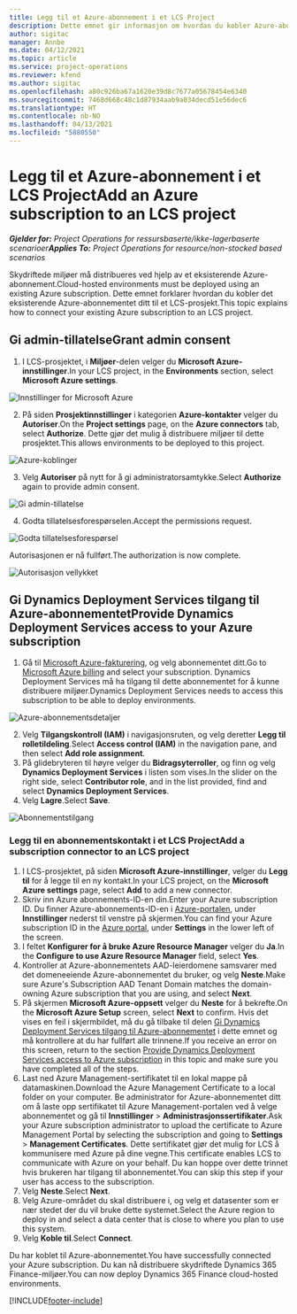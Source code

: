```yaml
---
title: Legg til et Azure-abonnement i et LCS Project
description: Dette emnet gir informasjon om hvordan du kobler Azure-abonnementet til et LCS-prosjekt.
author: sigitac
manager: Annbe
ms.date: 04/12/2021
ms.topic: article
ms.service: project-operations
ms.reviewer: kfend
ms.author: sigitac
ms.openlocfilehash: a80c926ba67a1620e39d8c7677a05678454e6340
ms.sourcegitcommit: 7468d668c48c1d87934aab9a034decd51e56dec6
ms.translationtype: HT
ms.contentlocale: nb-NO
ms.lasthandoff: 04/13/2021
ms.locfileid: "5880550"
---
```

# <a name="add-an-azure-subscription-to-an-lcs-project"></a><span data-ttu-id="3ddd5-103">Legg til et Azure-abonnement i et LCS Project</span><span class="sxs-lookup"><span data-stu-id="3ddd5-103">Add an Azure subscription to an LCS project</span></span>

<span data-ttu-id="3ddd5-104">_**Gjelder for:** Project Operations for ressursbaserte/ikke-lagerbaserte scenarioer_</span><span class="sxs-lookup"><span data-stu-id="3ddd5-104">_**Applies To:** Project Operations for resource/non-stocked based scenarios_</span></span>

<span data-ttu-id="3ddd5-105">Skydriftede miljøer må distribueres ved hjelp av et eksisterende Azure-abonnement.</span><span class="sxs-lookup"><span data-stu-id="3ddd5-105">Cloud-hosted environments must be deployed using an existing Azure subscription.</span></span> <span data-ttu-id="3ddd5-106">Dette emnet forklarer hvordan du kobler det eksisterende Azure-abonnementet ditt til et LCS-prosjekt.</span><span class="sxs-lookup"><span data-stu-id="3ddd5-106">This topic explains how to connect your existing Azure subscription to an LCS project.</span></span> 

## <a name="grant-admin-consent"></a><span data-ttu-id="3ddd5-107">Gi admin-tillatelse</span><span class="sxs-lookup"><span data-stu-id="3ddd5-107">Grant admin consent</span></span>

1. <span data-ttu-id="3ddd5-108">I LCS-prosjektet, i **Miljøer**-delen velger du **Microsoft Azure-innstillinger**.</span><span class="sxs-lookup"><span data-stu-id="3ddd5-108">In your LCS project, in the **Environments** section, select **Microsoft Azure settings**.</span></span>

![Innstillinger for Microsoft Azure](./media/1MicrosoftAzureSettings.png)

2. <span data-ttu-id="3ddd5-110">På siden **Prosjektinnstillinger** i kategorien **Azure-kontakter** velger du **Autoriser**.</span><span class="sxs-lookup"><span data-stu-id="3ddd5-110">On the **Project settings** page, on the **Azure connectors** tab, select **Authorize**.</span></span> <span data-ttu-id="3ddd5-111">Dette gjør det mulig å distribuere miljøer til dette prosjektet.</span><span class="sxs-lookup"><span data-stu-id="3ddd5-111">This allows environments to be deployed to this project.</span></span>

![Azure-koblinger](./media/2AzureConnectors.png)

3. <span data-ttu-id="3ddd5-113">Velg **Autoriser** på nytt for å gi administratorsamtykke.</span><span class="sxs-lookup"><span data-stu-id="3ddd5-113">Select **Authorize** again to provide admin consent.</span></span>

![Gi admin-tillatelse](./media/3GrantAdminConsent.png)

4. <span data-ttu-id="3ddd5-115">Godta tillatelsesforespørselen.</span><span class="sxs-lookup"><span data-stu-id="3ddd5-115">Accept the permissions request.</span></span>

![Godta tillatelsesforespørsel](./media/4AcceptPermissionRequest.png)

<span data-ttu-id="3ddd5-117">Autorisasjonen er nå fullført.</span><span class="sxs-lookup"><span data-stu-id="3ddd5-117">The authorization is now complete.</span></span> 

![Autorisasjon vellykket](./media/5AuthorizationComplete.png)

## <a name="provide-dynamics-deployment-services-access-to-your-azure-subscription"></a><a name="provide"></a><span data-ttu-id="3ddd5-119">Gi Dynamics Deployment Services tilgang til Azure-abonnementet</span><span class="sxs-lookup"><span data-stu-id="3ddd5-119">Provide Dynamics Deployment Services access to your Azure subscription</span></span>

1. <span data-ttu-id="3ddd5-120">Gå til [Microsoft Azure-fakturering](https://portal.azure.com/#blade/Microsoft\_Azure\_Billing/SubscriptionsBlade), og velg abonnementet ditt.</span><span class="sxs-lookup"><span data-stu-id="3ddd5-120">Go to [Microsoft Azure billing](https://portal.azure.com/#blade/Microsoft\_Azure\_Billing/SubscriptionsBlade) and select your subscription.</span></span> <span data-ttu-id="3ddd5-121">Dynamics Deployment Services må ha tilgang til dette abonnementet for å kunne distribuere miljøer.</span><span class="sxs-lookup"><span data-stu-id="3ddd5-121">Dynamics Deployment Services needs to access this subscription to be able to deploy environments.</span></span>

![Azure-abonnementsdetaljer](./media/6AzureSubscription.png)

2. <span data-ttu-id="3ddd5-123">Velg **Tilgangskontroll (IAM)** i navigasjonsruten, og velg deretter **Legg til rolletildeling**.</span><span class="sxs-lookup"><span data-stu-id="3ddd5-123">Select **Access control (IAM)** in the navigation pane, and then select **Add role assignment**.</span></span>
3. <span data-ttu-id="3ddd5-124">På glidebryteren til høyre velger du **Bidragsyterroller**, og finn og velg **Dynamics Deployment Services** i listen som vises.</span><span class="sxs-lookup"><span data-stu-id="3ddd5-124">In the slider on the right side, select **Contributor role**, and in the list provided, find and select **Dynamics Deployment Services**.</span></span> 
4. <span data-ttu-id="3ddd5-125">Velg **Lagre**.</span><span class="sxs-lookup"><span data-stu-id="3ddd5-125">Select **Save**.</span></span>

![Abonnementstilgang](./media/7SubscriptionAccess.png)

### <a name="add-a-subscription-connector-to-an-lcs-project"></a><span data-ttu-id="3ddd5-127">Legg til en abonnementskontakt i et LCS Project</span><span class="sxs-lookup"><span data-stu-id="3ddd5-127">Add a subscription connector to an LCS project</span></span>

1. <span data-ttu-id="3ddd5-128">I LCS-prosjektet, på siden **Microsoft Azure-innstillinger**, velger du **Legg til** for å legge til en ny kontakt.</span><span class="sxs-lookup"><span data-stu-id="3ddd5-128">In your LCS project, on the **Microsoft Azure settings** page, select **Add** to add a new connector.</span></span>
2. <span data-ttu-id="3ddd5-129">Skriv inn Azure abonnements-ID-en din.</span><span class="sxs-lookup"><span data-stu-id="3ddd5-129">Enter your Azure subscription ID.</span></span> <span data-ttu-id="3ddd5-130">Du finner Azure-abonnements-ID-en i [Azure-portalen](https://ms.portal.azure.com/), under **Innstillinger** nederst til venstre på skjermen.</span><span class="sxs-lookup"><span data-stu-id="3ddd5-130">You can find your Azure subscription ID in the [Azure portal](https://ms.portal.azure.com/), under  **Settings**  in the lower left of the screen.</span></span>
3. <span data-ttu-id="3ddd5-131">I feltet **Konfigurer for å bruke Azure Resource Manager** velger du **Ja**.</span><span class="sxs-lookup"><span data-stu-id="3ddd5-131">In the **Configure to use Azure Resource Manager** field, select **Yes**.</span></span>
4. <span data-ttu-id="3ddd5-132">Kontroller at Azure-abonnementets AAD-leierdomene samsvarer med det domeneeiende Azure-abonnementet du bruker, og velg **Neste**.</span><span class="sxs-lookup"><span data-stu-id="3ddd5-132">Make sure Azure's Subscription AAD Tenant Domain matches the domain-owning Azure subscription that you are using, and select **Next**.</span></span>
5. <span data-ttu-id="3ddd5-133">På skjermen **Microsoft Azure-oppsett** velger du **Neste** for å bekrefte.</span><span class="sxs-lookup"><span data-stu-id="3ddd5-133">On the **Microsoft Azure Setup** screen, select **Next** to confirm.</span></span> <span data-ttu-id="3ddd5-134">Hvis det vises en feil i skjermbildet, må du gå tilbake til delen [Gi Dynamics Deployment Services tilgang til Azure-abonnementet](#provide) i dette emnet og må kontrollere at du har fullført alle trinnene.</span><span class="sxs-lookup"><span data-stu-id="3ddd5-134">If you receive an error on this screen, return to the section [Provide Dynamics Deployment Services access to Azure subscription](#provide) in this topic and make sure you have completed all of the steps.</span></span>
6. <span data-ttu-id="3ddd5-135">Last ned Azure Management-sertifikatet til en lokal mappe på datamaskinen.</span><span class="sxs-lookup"><span data-stu-id="3ddd5-135">Download the Azure Management Certificate to a local folder on your computer.</span></span> <span data-ttu-id="3ddd5-136">Be administrator for Azure-abonnementet ditt om å laste opp sertifikatet til Azure Management-portalen ved å velge abonnementet og gå til **Innstillinger** > **Administrasjonssertifikater**.</span><span class="sxs-lookup"><span data-stu-id="3ddd5-136">Ask your Azure subscription administrator to upload the certificate to Azure Management Portal by selecting the subscription and going to **Settings** > **Management Certificates**.</span></span> <span data-ttu-id="3ddd5-137">Dette sertifikatet gjør det mulig for LCS å kommunisere med Azure på dine vegne.</span><span class="sxs-lookup"><span data-stu-id="3ddd5-137">This certificate enables LCS to communicate with Azure on your behalf.</span></span> <span data-ttu-id="3ddd5-138">Du kan hoppe over dette trinnet hvis brukeren har tilgang til abonnementet.</span><span class="sxs-lookup"><span data-stu-id="3ddd5-138">You can skip this step if your user has access to the subscription.</span></span>
7. <span data-ttu-id="3ddd5-139">Velg **Neste**.</span><span class="sxs-lookup"><span data-stu-id="3ddd5-139">Select  **Next**.</span></span>
8. <span data-ttu-id="3ddd5-140">Velg Azure-området du skal distribuere i, og velg et datasenter som er nær stedet der du vil bruke dette systemet.</span><span class="sxs-lookup"><span data-stu-id="3ddd5-140">Select the Azure region to deploy in and select a data center that is close to where you plan to use this system.</span></span>
9.  <span data-ttu-id="3ddd5-141">Velg **Koble til**.</span><span class="sxs-lookup"><span data-stu-id="3ddd5-141">Select  **Connect**.</span></span>

<span data-ttu-id="3ddd5-142">Du har koblet til Azure-abonnementet.</span><span class="sxs-lookup"><span data-stu-id="3ddd5-142">You have successfully connected your Azure subscription.</span></span> <span data-ttu-id="3ddd5-143">Du kan nå distribuere skydriftede Dynamics 365 Finance-miljøer.</span><span class="sxs-lookup"><span data-stu-id="3ddd5-143">You can now deploy Dynamics 365 Finance cloud-hosted environments.</span></span>




[!INCLUDE[footer-include](../includes/footer-banner.md)]
